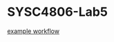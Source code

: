 # SYSC4806-Lab5
[example workflow](https://andre-Hazim/SYSC4806-Lab5/docs/actions/workflows/main.yml/badge.svg)
